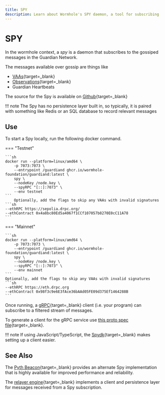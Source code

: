 ```yaml
---
title: SPY
description: Learn about Wormhole's SPY daemon, a tool for subscribing to gossiped messages in the Guardian Network, including VAAs and Observations, with setup instructions.
---
```


# SPY

In the wormhole context, a _spy_ is a daemon that subscribes to the gossiped messages in the Guardian Network.

The messages available over gossip are things like

- [VAAs](#){target=\_blank} <!-- link to VAAs page -->
- [Observations](#){target=\_blank} <!-- link to glossary -->
- Guardian Heartbeats

The source for the Spy is available on [Github](https://github.com/wormhole-foundation/wormhole/blob/main/node/cmd/spy/spy.go){target=\_blank}

!!! note
    The Spy has no persistence layer built in, so typically, it is paired with something like Redis or an SQL database to record relevant messages

## Use

To start a Spy locally, run the following docker command.

=== "Testnet"

    ```sh
    docker run --platform=linux/amd64 \
        -p 7073:7073 \
        --entrypoint /guardiand ghcr.io/wormhole-foundation/guardiand:latest \
        spy \
        --nodeKey /node.key \
        --spyRPC "[::]:7073" \
        --env testnet
    ```
        Optionally, add the flags to skip any VAAs with invalid signatures
    ```sh
    --ethRPC https://sepolia.drpc.org/
    --ethContract 0x4a8bc80Ed5a4067f1CCf107057b8270E0cC11A78    
    ```

=== "Mainnet"

    ```sh
    docker run --platform=linux/amd64 \
        -p 7073:7073 \
        --entrypoint /guardiand ghcr.io/wormhole-foundation/guardiand:latest \
        spy \
        --nodeKey /node.key \
        --spyRPC "[::]:7073" \
        --env mainnet
    ```
    Optionally, add the flags to skip any VAAs with invalid signatures
    ```sh
    --ethRPC https://eth.drpc.org
    --ethContract 0x98f3c9e6E3fAce36bAAd05FE09d375Ef1464288B
    ```

Once running, a [gRPC](https://grpc.io/){target=\_blank} client (i.e. your program) can subscribe to a filtered stream of messages.

To generate a client for the gRPC service use [this proto spec file](https://github.com/wormhole-foundation/wormhole/blob/main/proto/spy/v1/spy.proto){target=\_blank}.

!!! note
    If using JavaScript/TypeScript, the [Spydk](https://www.npmjs.com/package/@certusone/wormhole-spydk){target=\_blank} makes setting up a client easier.

## See Also

The [Pyth Beacon](https://github.com/pyth-network/beacon){target=\_blank} provides an alternate Spy implementation that is highly available for improved performance and reliability.

The [relayer engine](https://github.com/wormhole-foundation/relayer-engine){target=\_blank} implements a client and persistence layer for messages received from a Spy subscription.
